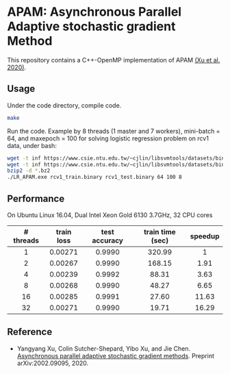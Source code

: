 # APAM: Asynchronous Parallel Adaptive stochastic gradient Method

This repository contains a C++-OpenMP implementation of APAM [(Xu et al. 2020)](#Xu2020).


## Usage

Under the code directory, compile code. 

```sh
make 
```

Run the code. Example by 8 threads (1 master and 7 workers), mini-batch = 64, and maxepoch = 100 for solving logistic regression problem on rcv1 data, under bash:

```sh
wget -t inf https://www.csie.ntu.edu.tw/~cjlin/libsvmtools/datasets/binary/rcv1_train.binary.bz2
wget -t inf https://www.csie.ntu.edu.tw/~cjlin/libsvmtools/datasets/binary/rcv1_test.binary.bz2
bzip2 -d *.bz2
./LR_APAM.exe rcv1_train.binary rcv1_test.binary 64 100 8
```

## Performance

On Ubuntu Linux 16.04, Dual Intel Xeon Gold 6130 3.7GHz, 32 CPU cores

|# threads | train loss | test accuracy | train time (sec) | speedup|
| :-------: | :---------: | :-----------: | :--------------: | :-----: |
| 1           | 0.00271   | 0.9990       | 320.99            | 1        |
| 2           | 0.00267   | 0.9990       | 168.15            | 1.91   |
| 4           | 0.00239   | 0.9992       | 88.31              | 3.63   |
| 8           | 0.00268   | 0.9990       | 48.27              | 6.65   |
| 16         | 0.00285   | 0.9991       | 27.60              | 11.63 |
| 32         | 0.00271   | 0.9990       | 19.71              | 16.29 |

## Reference

- <a name="Xu2020"></a>Yangyang Xu, Colin Sutcher-Shepard, Yibo Xu, and Jie Chen. [Asynchronous parallel adaptive stochastic gradient methods](https://arxiv.org/abs/2002.09095). Preprint arXiv:2002.09095, 2020.
